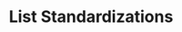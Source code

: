 ---
title: List Standardizations
excerpt: >-
  Retrieve all standardizations of documents that have been processed using a
  specific schema.
api:
  file: openapi.json
  operationId: list_standardizations
hidden: false
---